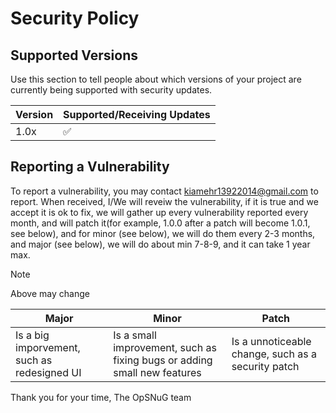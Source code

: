# Security Policy

## Supported Versions

Use this section to tell people about which versions of your project are
currently being supported with security updates.

| Version | Supported/Receiving Updates |
| ------- | ------------------ |
| 1.0x  | :white_check_mark: |


## Reporting a Vulnerability

To report a vulnerability, you may contact kiamehr13922014@gmail.com to report. When received, I/We will reveiw the vulnerability, if it is true and we accept it is ok to fix, we will gather up every vulnerability reported every month, and will patch it(for example, 1.0.0 after
a patch will become 1.0.1, see below), and for minor (see below), we will do them every 2-3 months, and major (see below), we will do about min 7-8-9, and it can take 1 year max.
> [!NOTE]
> Above may change

| Major | Minor | Patch |
| ----- | ----- | ----- |
| Is a big imporvement, such as redesigned UI | Is a small improvement, such as fixing bugs or adding small new features | Is a unnoticeable change, such as a security patch |

Thank you for your time,
The OpSNuG team
